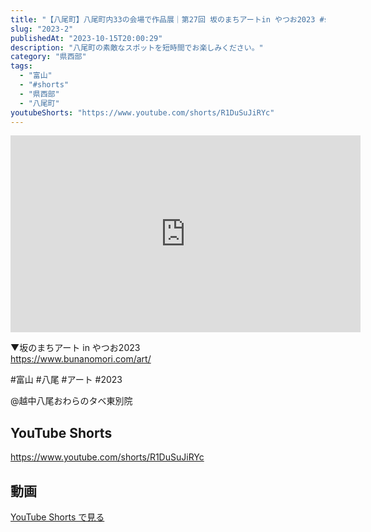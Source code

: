 ```yaml
---
title: "【八尾町】八尾町内33の会場で作品展｜第27回 坂のまちアートin やつお2023 #shorts"
slug: "2023-2"
publishedAt: "2023-10-15T20:00:29"
description: "八尾町の素敵なスポットを短時間でお楽しみください。"
category: "県西部"
tags: 
  - "富山"
  - "#shorts"
  - "県西部"
  - "八尾町"
youtubeShorts: "https://www.youtube.com/shorts/R1DuSuJiRYc"
---
```


<iframe width="560" height="315" src="https://www.youtube.com/embed/NvBTtJNSDCk" frameborder="0" allowfullscreen></iframe>

▼坂のまちアート in やつお2023<br />
https://www.bunanomori.com/art/

#富山 #八尾 #アート #2023

​⁠@越中八尾おわらのタベ東別院

## YouTube Shorts

https://www.youtube.com/shorts/R1DuSuJiRYc

## 動画

[YouTube Shorts で見る](https://www.youtube.com/shorts/R1DuSuJiRYc)

